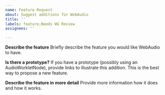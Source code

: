 ```yaml
---
name: Feature Request
about: Suggest additions for WebAudio
title: ''
labels: feature,Needs WG Review
assignees: ''

---
```


**Describe the feature**
Briefly describe the feature you would like WebAudio to have.

**Is there a prototype?**
If you have a prototype (possibly using an AudioWorkletNode), provide links to illustrate this addition.  This is the best way to propose a new feature.

**Describe the feature in more detail**
Provide more information how it does and how it works.
